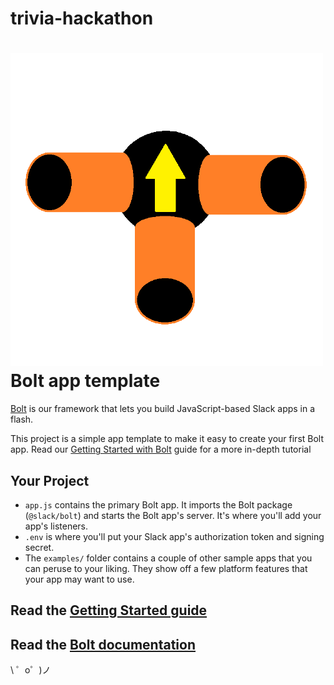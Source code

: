 # trivia-hackathon
![SSB Trivia Logo](./trivia_logo.png)
Bolt app template
=================

[Bolt](https://slack.dev/bolt) is our framework that lets you build JavaScript-based Slack apps in a flash.

This project is a simple app template to make it easy to create your first Bolt app. Read our [Getting Started with Bolt](https://api.slack.com/start/building/bolt) guide for a more in-depth tutorial

Your Project
------------

- `app.js` contains the primary Bolt app. It imports the Bolt package (`@slack/bolt`) and starts the Bolt app's server. It's where you'll add your app's listeners.
- `.env` is where you'll put your Slack app's authorization token and signing secret.
- The `examples/` folder contains a couple of other sample apps that you can peruse to your liking. They show off a few platform features that your app may want to use.


Read the [Getting Started guide](https://api.slack.com/start/building/bolt)
-------------------

Read the [Bolt documentation](https://slack.dev/bolt)
-------------------

\ ゜o゜)ノ
